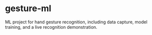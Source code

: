 # gesture-ml
ML project for hand gesture recognition, including data capture, model training, and a live recognition demonstration.
